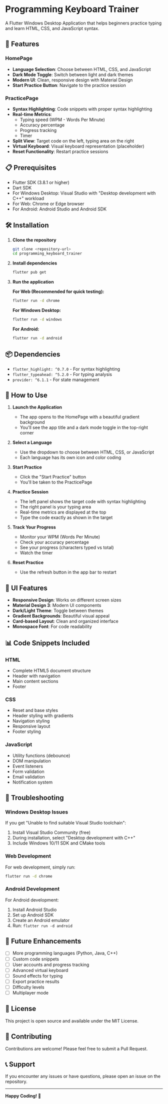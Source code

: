 # Programming Keyboard Trainer

A Flutter Windows Desktop Application that helps beginners practice typing and learn HTML, CSS, and JavaScript syntax.

## 🚀 Features

### HomePage
- **Language Selection**: Choose between HTML, CSS, and JavaScript
- **Dark Mode Toggle**: Switch between light and dark themes
- **Modern UI**: Clean, responsive design with Material Design
- **Start Practice Button**: Navigate to the practice session

### PracticePage
- **Syntax Highlighting**: Code snippets with proper syntax highlighting
- **Real-time Metrics**: 
  - Typing speed (WPM - Words Per Minute)
  - Accuracy percentage
  - Progress tracking
  - Timer
- **Split View**: Target code on the left, typing area on the right
- **Virtual Keyboard**: Visual keyboard representation (placeholder)
- **Reset Functionality**: Restart practice sessions

## 📋 Prerequisites

- Flutter SDK (3.8.1 or higher)
- Dart SDK
- For Windows Desktop: Visual Studio with "Desktop development with C++" workload
- For Web: Chrome or Edge browser
- For Android: Android Studio and Android SDK

## 🛠️ Installation

1. **Clone the repository**
   ```bash
   git clone <repository-url>
   cd programming_keyboard_trainer
   ```

2. **Install dependencies**
   ```bash
   flutter pub get
   ```

3. **Run the application**

   **For Web (Recommended for quick testing):**
   ```bash
   flutter run -d chrome
   ```

   **For Windows Desktop:**
   ```bash
   flutter run -d windows
   ```

   **For Android:**
   ```bash
   flutter run -d android
   ```

## 📦 Dependencies

- `flutter_highlight: ^0.7.0` - For syntax highlighting
- `flutter_typeahead: ^5.2.0` - For typing analysis
- `provider: ^6.1.1` - For state management

## 🎯 How to Use

1. **Launch the Application**
   - The app opens to the HomePage with a beautiful gradient background
   - You'll see the app title and a dark mode toggle in the top-right corner

2. **Select a Language**
   - Use the dropdown to choose between HTML, CSS, or JavaScript
   - Each language has its own icon and color coding

3. **Start Practice**
   - Click the "Start Practice" button
   - You'll be taken to the PracticePage

4. **Practice Session**
   - The left panel shows the target code with syntax highlighting
   - The right panel is your typing area
   - Real-time metrics are displayed at the top
   - Type the code exactly as shown in the target

5. **Track Your Progress**
   - Monitor your WPM (Words Per Minute)
   - Check your accuracy percentage
   - See your progress (characters typed vs total)
   - Watch the timer

6. **Reset Practice**
   - Use the refresh button in the app bar to restart

## 🎨 UI Features

- **Responsive Design**: Works on different screen sizes
- **Material Design 3**: Modern UI components
- **Dark/Light Theme**: Toggle between themes
- **Gradient Backgrounds**: Beautiful visual appeal
- **Card-based Layout**: Clean and organized interface
- **Monospace Font**: For code readability

## 📊 Code Snippets Included

### HTML
- Complete HTML5 document structure
- Header with navigation
- Main content sections
- Footer

### CSS
- Reset and base styles
- Header styling with gradients
- Navigation styling
- Responsive layout
- Footer styling

### JavaScript
- Utility functions (debounce)
- DOM manipulation
- Event listeners
- Form validation
- Email validation
- Notification system

## 🔧 Troubleshooting

### Windows Desktop Issues
If you get "Unable to find suitable Visual Studio toolchain":
1. Install Visual Studio Community (free)
2. During installation, select "Desktop development with C++"
3. Include Windows 10/11 SDK and CMake tools

### Web Development
For web development, simply run:
```bash
flutter run -d chrome
```

### Android Development
For Android development:
1. Install Android Studio
2. Set up Android SDK
3. Create an Android emulator
4. Run: `flutter run -d android`

## 🚀 Future Enhancements

- [ ] More programming languages (Python, Java, C++)
- [ ] Custom code snippets
- [ ] User accounts and progress tracking
- [ ] Advanced virtual keyboard
- [ ] Sound effects for typing
- [ ] Export practice results
- [ ] Difficulty levels
- [ ] Multiplayer mode

## 📝 License

This project is open source and available under the MIT License.

## 🤝 Contributing

Contributions are welcome! Please feel free to submit a Pull Request.

## 📞 Support

If you encounter any issues or have questions, please open an issue on the repository.

---

**Happy Coding! 🎉**
